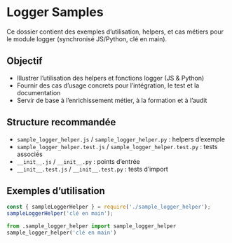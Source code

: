 # Logger Samples

Ce dossier contient des exemples d’utilisation, helpers, et cas métiers pour le module logger (synchronisé JS/Python, clé en main).

## Objectif
- Illustrer l’utilisation des helpers et fonctions logger (JS & Python)
- Fournir des cas d’usage concrets pour l’intégration, le test et la documentation
- Servir de base à l’enrichissement métier, à la formation et à l’audit

## Structure recommandée
- `sample_logger_helper.js` / `sample_logger_helper.py` : helpers d’exemple
- `sample_logger_helper.test.js` / `sample_logger_helper.test.py` : tests associés
- `__init__.js` / `__init__.py` : points d’entrée
- `__init__.test.js` / `__init__.test.py` : tests d’import

## Exemples d’utilisation
```js
const { sampleLoggerHelper } = require('./sample_logger_helper');
sampleLoggerHelper('clé en main');
```

```python
from .sample_logger_helper import sample_logger_helper
sample_logger_helper('clé en main')
```
